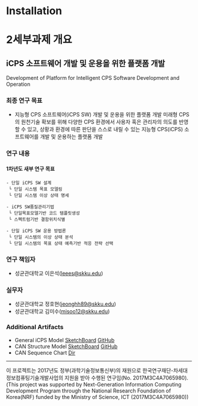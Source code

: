 # Installation


# 2세부과제 개요
## iCPS 소프트웨어 개발 및 운용을 위한 플랫폼 개발
Development of Platform for Intelligent CPS Software Development and Operation

### 최종 연구 목표
- 지능형 CPS 소프트웨어(iCPS SW) 개발 및 운용을 위한 플랫폼 개발 
    미래형 CPS의 원천기술 확보를 위해 다양한 CPS 환경에서 사용자 혹은 관리자의 의도를 반영할 수 있고, 상황과 환경에 따른 판단을 스스로 내릴 수 있는 지능형 CPS(iCPS) 소프트웨어를 개발 및 운용하는 플랫폼 개발

### 연구 내용
#### 1차년도 새부 연구 목표
    - 단일 iCPS SW 설계
     └ 단일 시스템 목표 모델링
     └ 단일 시스템 이상 상태 명세
    
    - iCPS SW품질관리기법
     └ 단일목표모델기반 코드 템플릿생성
     └ 스펙트럼기반 결함위치식별
    
    - 단일 iCPS SW 운용 방법론 
     └ 단일 시스템의 이상 상태 분석
     └ 단일 시스템의 목표 상태 예측기반 적응 전략 선택

### 연구 책임자
- 성균관대학교 이은석(leees@skku.edu)

### 실무자
- 성균관대학교 정호현(jeonghh89@skku.edu)
- 성균관대학교 김미수(misoo12@skku.edu)

### Additional Artifacts
* General iCPS Model [SketchBoard](https://sketchboard.me/lAHMcQv7XzOV#/) [GitHub](https://github.com/Horeng/iCPS/blob/master/Artifacts/General%20iCPS%20Model/%5B%EC%B2%A8%EB%B6%8003%5D%20171110_General_iCPS_Model.png)
* CAN Structure Model [SketchBoard](https://sketchboard.me/lAHMcQv7XzOV#/) [GitHub](https://github.com/Horeng/iCPS/blob/master/Artifacts/CAN_Context%20Aware%20Navigator/%5B%EC%B2%A8%EB%B6%8002%5D%20171110_Structure_Model.png)
* CAN Sequence Chart [Dir](https://github.com/Horeng/iCPS/tree/master/Artifacts/CAN_Context%20Aware%20Navigator/Sequence%20Chart)

---
 이 프로젝트는 2017년도 정부(과학기술정보통신부)의 재원으로 한국연구재단-차세대정보컴퓨팅기술개발사업의 지원을 받아 수행된 연구임(No. 2017M3C4A7065980).
 (This project was supported by Next-Generation Information Computing Development Program through the National Research Foundation of Korea(NRF) funded by the Ministry of Science, ICT (2017M3C4A7065980))
